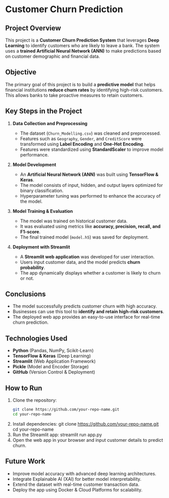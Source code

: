 # Customer Churn Prediction

## Project Overview  
This project is a **Customer Churn Prediction System** that leverages **Deep Learning** to identify customers who are likely to leave a bank. The system uses a **trained Artificial Neural Network (ANN)** to make predictions based on customer demographic and financial data.

## Objective  
The primary goal of this project is to build a **predictive model** that helps financial institutions **reduce churn rates** by identifying high-risk customers. This allows banks to take proactive measures to retain customers.

## Key Steps in the Project  
1. **Data Collection and Preprocessing**  
   - The dataset (`Churn_Modelling.csv`) was cleaned and preprocessed.  
   - Features such as `Geography`, `Gender`, and `CreditScore` were transformed using **Label Encoding** and **One-Hot Encoding**.  
   - Features were standardized using **StandardScaler** to improve model performance.  

2. **Model Development**  
   - An **Artificial Neural Network (ANN)** was built using **TensorFlow & Keras**.  
   - The model consists of input, hidden, and output layers optimized for binary classification.  
   - Hyperparameter tuning was performed to enhance the accuracy of the model.

3. **Model Training & Evaluation**  
   - The model was trained on historical customer data.  
   - It was evaluated using metrics like **accuracy, precision, recall, and F1-score**.  
   - The final trained model (`model.h5`) was saved for deployment.  

4. **Deployment with Streamlit**  
   - A **Streamlit web application** was developed for user interaction.  
   - Users input customer data, and the model predicts **churn probability**.  
   - The app dynamically displays whether a customer is likely to churn or not.

## Conclusions  
- The model successfully predicts customer churn with high accuracy.  
- Businesses can use this tool to **identify and retain high-risk customers**.  
- The deployed web app provides an easy-to-use interface for real-time churn prediction.

## Technologies Used  
- **Python** (Pandas, NumPy, Scikit-Learn)  
- **TensorFlow & Keras** (Deep Learning)  
- **Streamlit** (Web Application Framework)  
- **Pickle** (Model and Encoder Storage)  
- **GitHub** (Version Control & Deployment)  

## How to Run  
1. Clone the repository:  
   ```sh
   git clone https://github.com/your-repo-name.git
   cd your-repo-name
2. Install dependencies:
   git clone https://github.com/your-repo-name.git
   cd your-repo-name
3. Run the Streamlit app:
   streamlit run app.py
4. Open the web app in your browser and input customer details to predict churn.

## Future Work
- Improve model accuracy with advanced deep learning architectures.
- Integrate Explainable AI (XAI) for better model interpretability.
- Extend the dataset with real-time customer transaction data.
- Deploy the app using Docker & Cloud Platforms for scalability.
